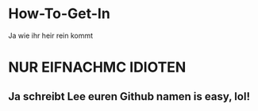 # How-To-Get-In
Ja wie ihr heir rein kommt

# NUR EIFNACHMC IDIOTEN
## Ja schreibt Lee euren Github namen is easy, lol!
